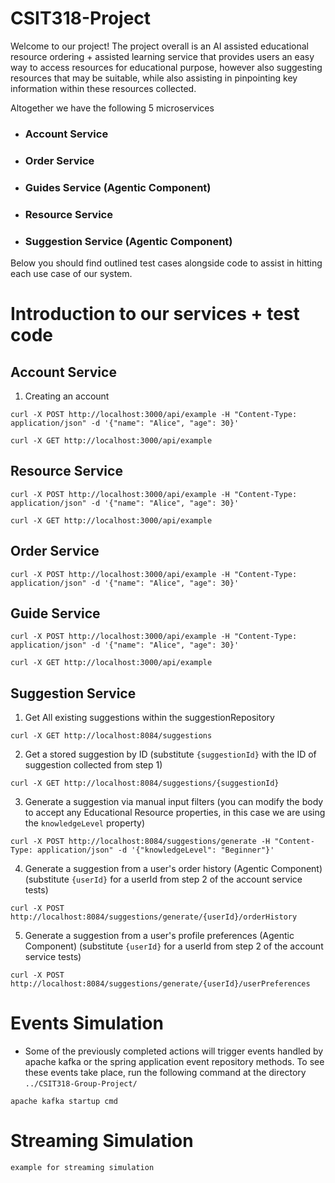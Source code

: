 # CSIT318-Project 

Welcome to our project! The project overall is an AI assisted educational resource ordering + assisted learning
service that provides users an easy way to access resources for educational purpose, however also suggesting resources
that may be suitable, while also assisting in pinpointing key information within these resources collected.

Altogether we have the following 5 microservices
- ### Account Service
- ### Order Service
- ### Guides Service (Agentic Component)
- ### Resource Service
- ### Suggestion Service (Agentic Component)

Below you should find outlined test cases alongside code to assist in hitting each use case of our system.
# Introduction to our services + test code
## Account Service
1. Creating an account
```
curl -X POST http://localhost:3000/api/example -H "Content-Type: application/json" -d '{"name": "Alice", "age": 30}'
```

```
curl -X GET http://localhost:3000/api/example 
```

## Resource Service

```
curl -X POST http://localhost:3000/api/example -H "Content-Type: application/json" -d '{"name": "Alice", "age": 30}'
```

```
curl -X GET http://localhost:3000/api/example
```

## Order Service

```
curl -X POST http://localhost:3000/api/example -H "Content-Type: application/json" -d '{"name": "Alice", "age": 30}'
```

## Guide Service

```
curl -X POST http://localhost:3000/api/example -H "Content-Type: application/json" -d '{"name": "Alice", "age": 30}'
```

```
curl -X GET http://localhost:3000/api/example
```

## Suggestion Service
1. Get All existing suggestions within the suggestionRepository
```
curl -X GET http://localhost:8084/suggestions
```
2. Get a stored suggestion by ID (substitute ```{suggestionId}``` with the ID of  suggestion collected from step 1)
```
curl -X GET http://localhost:8084/suggestions/{suggestionId}
```
3. Generate a suggestion via manual input filters (you can modify the body to accept any Educational Resource properties, in this case we are using the ```knowledgeLevel``` property)
```
curl -X POST http://localhost:8084/suggestions/generate -H "Content-Type: application/json" -d '{"knowledgeLevel": "Beginner"}'
```
4. Generate a suggestion from a user's order history (Agentic Component) (substitute ```{userId}``` for a userId from step 2 of the account service tests)
```
curl -X POST http://localhost:8084/suggestions/generate/{userId}/orderHistory
```
5. Generate a suggestion from a user's profile preferences (Agentic Component) (substitute ```{userId}``` for a userId from step 2 of the account service tests)
```
curl -X POST http://localhost:8084/suggestions/generate/{userId}/userPreferences
```

# Events Simulation
- Some of the previously completed actions will trigger events handled by apache kafka or the spring application event repository methods. To see these events take place, run the following command at the directory ``../CSIT318-Group-Project/``
```
apache kafka startup cmd
```

# Streaming Simulation
```
example for streaming simulation
```